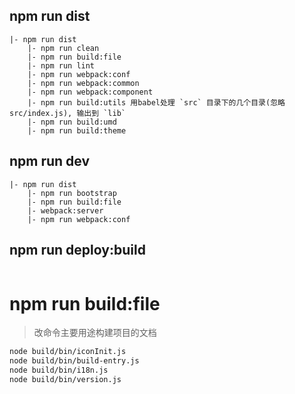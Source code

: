 ## npm run dist

```
|- npm run dist
    |- npm run clean
    |- npm run build:file
    |- npm run lint
    |- npm run webpack:conf
    |- npm run webpack:common
    |- npm run webpack:component
    |- npm run build:utils 用babel处理 `src` 目录下的几个目录(忽略 src/index.js), 输出到 `lib`
    |- npm run build:umd
    |- npm run build:theme
```

## npm run dev

```
|- npm run dist
    |- npm run bootstrap
    |- npm run build:file
    |- webpack:server
    |- npm run webpack:conf
```

## npm run deploy:build

```

```

# npm run build:file

> 改命令主要用途构建项目的文档

```bash
node build/bin/iconInit.js
node build/bin/build-entry.js
node build/bin/i18n.js
node build/bin/version.js
```
